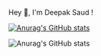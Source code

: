 Hey 👋, I'm Deepak Saud !


[![Anurag's GitHub stats](https://github-readme-stats.vercel.app/api?username=Deepaksd21)](https://github.com/anuraghazra/github-readme-stats)

![Anurag's GitHub stats](https://github-readme-stats.vercel.app/api?username=Deepaksd21&hide=contribs,prs)
